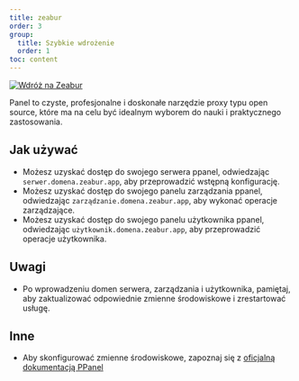 ```yaml
---
title: zeabur
order: 3
group:
  title: Szybkie wdrożenie
  order: 1
toc: content
---
```


[![Wdróż na Zeabur](https://zeabur.com/button.svg)](https://zeabur.com/templates/IBPWWW)

Panel to czyste, profesjonalne i doskonałe narzędzie proxy typu open source, które ma na celu być idealnym wyborem do nauki i praktycznego zastosowania.

## Jak używać

- Możesz uzyskać dostęp do swojego serwera ppanel, odwiedzając `serwer.domena.zeabur.app`, aby przeprowadzić wstępną konfigurację.
- Możesz uzyskać dostęp do swojego panelu zarządzania ppanel, odwiedzając `zarządzanie.domena.zeabur.app`, aby wykonać operacje zarządzające.
- Możesz uzyskać dostęp do swojego panelu użytkownika ppanel, odwiedzając `użytkownik.domena.zeabur.app`, aby przeprowadzić operacje użytkownika.

## Uwagi

- Po wprowadzeniu domen serwera, zarządzania i użytkownika, pamiętaj, aby zaktualizować odpowiednie zmienne środowiskowe i zrestartować usługę.

## Inne

- Aby skonfigurować zmienne środowiskowe, zapoznaj się z [oficjalną dokumentacją PPanel](https://ppanel.dev/)


